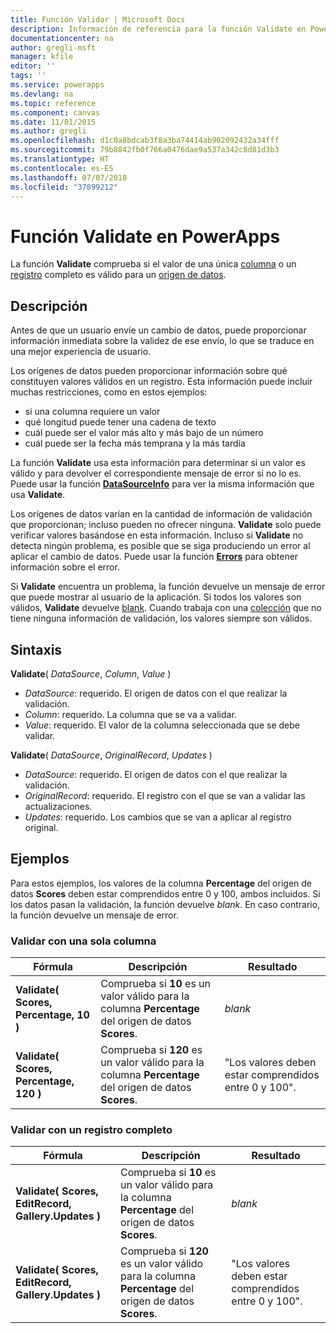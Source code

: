 ```yaml
---
title: Función Validar | Microsoft Docs
description: Información de referencia para la función Validate en PowerApps, incluidos ejemplos y sintaxis
documentationcenter: na
author: gregli-msft
manager: kfile
editor: ''
tags: ''
ms.service: powerapps
ms.devlang: na
ms.topic: reference
ms.component: canvas
ms.date: 11/01/2015
ms.author: gregli
ms.openlocfilehash: d1c0a8bdcab3f8a3ba74414ab902092432a34fff
ms.sourcegitcommit: 79b8842fb0f766a0476dae9a537a342c8d81d3b3
ms.translationtype: HT
ms.contentlocale: es-ES
ms.lasthandoff: 07/07/2018
ms.locfileid: "37899212"
---
```

# <a name="validate-function-in-powerapps"></a>Función Validate en PowerApps
La función **Validate** comprueba si el valor de una única [columna](../working-with-tables.md#columns) o un [registro](../working-with-tables.md#records) completo es válido para un [origen de datos](../working-with-data-sources.md).  

## <a name="description"></a>Descripción
Antes de que un usuario envíe un cambio de datos, puede proporcionar información inmediata sobre la validez de ese envío, lo que se traduce en una mejor experiencia de usuario.

Los orígenes de datos pueden proporcionar información sobre qué constituyen valores válidos en un registro. Esta información puede incluir muchas restricciones, como en estos ejemplos:

* si una columna requiere un valor
* qué longitud puede tener una cadena de texto
* cuál puede ser el valor más alto y más bajo de un número
* cuál puede ser la fecha más temprana y la más tardía

La función **Validate** usa esta información para determinar si un valor es válido y para devolver el correspondiente mensaje de error si no lo es. Puede usar la función **[DataSourceInfo](function-datasourceinfo.md)** para ver la misma información que usa **Validate**.

Los orígenes de datos varían en la cantidad de información de validación que proporcionan; incluso pueden no ofrecer ninguna. **Validate** solo puede verificar valores basándose en esta información. Incluso si **Validate** no detecta ningún problema, es posible que se siga produciendo un error al aplicar el cambio de datos. Puede usar la función **[Errors](function-errors.md)** para obtener información sobre el error.

Si **Validate** encuentra un problema, la función devuelve un mensaje de error que puede mostrar al usuario de la aplicación. Si todos los valores son válidos, **Validate** devuelve [blank](function-isblank-isempty.md). Cuando trabaja con una [colección](../working-with-data-sources.md#collections) que no tiene ninguna información de validación, los valores siempre son válidos.

## <a name="syntax"></a>Sintaxis
**Validate**( *DataSource*, *Column*, *Value* )

* *DataSource*: requerido. El origen de datos con el que realizar la validación.
* *Column*: requerido. La columna que se va a validar.
* *Value*: requerido. El valor de la columna seleccionada que se debe validar.

**Validate**( *DataSource*, *OriginalRecord*, *Updates* )

* *DataSource*: requerido. El origen de datos con el que realizar la validación.
* *OriginalRecord*: requerido.  El registro con el que se van a validar las actualizaciones.
* *Updates*: requerido.  Los cambios que se van a aplicar al registro original.

## <a name="examples"></a>Ejemplos
Para estos ejemplos, los valores de la columna **Percentage** del origen de datos **Scores** deben estar comprendidos entre 0 y 100, ambos incluidos. Si los datos pasan la validación, la función devuelve *blank*. En caso contrario, la función devuelve un mensaje de error.

### <a name="validate-with-a-single-column"></a>Validar con una sola columna

| Fórmula | Descripción | Resultado |
| --- | --- | --- |
| **Validate( Scores, Percentage, 10 )** |Comprueba si **10** es un valor válido para la columna **Percentage** del origen de datos **Scores**. |*blank* |
| **Validate( Scores, Percentage, 120 )** |Comprueba si **120** es un valor válido para la columna **Percentage** del origen de datos **Scores**. |"Los valores deben estar comprendidos entre 0 y 100". |

### <a name="validate-with-a-complete-record"></a>Validar con un registro completo

| Fórmula | Descripción | Resultado |
| --- | --- | --- |
| **Validate( Scores, EditRecord, Gallery.Updates )** |Comprueba si **10** es un valor válido para la columna **Percentage** del origen de datos **Scores**. |*blank* |
| **Validate( Scores, EditRecord, Gallery.Updates )** |Comprueba si **120** es un valor válido para la columna **Percentage** del origen de datos **Scores**. |"Los valores deben estar comprendidos entre 0 y 100". |


